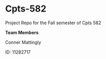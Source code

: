 # Cpts-582
Project Repo for the Fall semester of Cpts 582


**Team Members**

  Conner Mattingly 
  
  ID: 11282717

  
